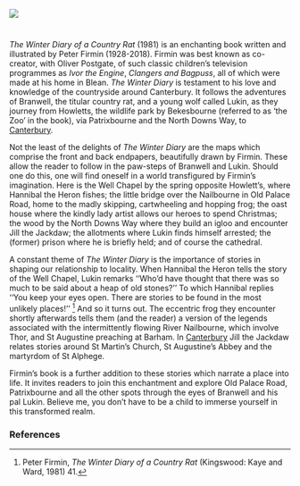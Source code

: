 <a href="https://www.kent-maps.online"><img src="https://www.kent-maps.online/juncture/ve-button.png"></a>
<param ve-config title="The Winter Diary of a Country Rat by Peter Firmin" author="Dr Simon Wilson" layout="vtl" banner="https://stor.artstor.org/stor/f0782a67-883f-4b39-91f1-7d63e32c9f3b">
<param ve-map center="Q866348" zoom="10">

<param ve-entity eid="Q29303" aliases="Canterbury">
<param ve-entity eid="Q2741069" aliases="Blean">
<param ve-entity eid="Q1836548" aliases="Barham">
<param ve-entity eid="Q7148079" aliases="Patrixbourne">


#

_The Winter Diary of a Country Rat_ (1981) is an enchanting book written and illustrated by Peter Firmin (1928-2018). Firmin was best known as co-creator, with Oliver Postgate, of such classic children’s television programmes as _Ivor the Engine_, _Clangers and Bagpuss_, all of which were made at his home in Blean. _The Winter Diary_ is testament to his love and knowledge of the countryside around Canterbury. It follows the adventures of Branwell, the titular country rat, and a young wolf called Lukin, as they journey from Howletts, the wildlife park by Bekesbourne (referred to as ‘the Zoo’ in the book), via Patrixbourne and the North Downs Way, to [Canterbury](/canterbury/20c-canterbury-home).
<param ve-image url="https://stor.artstor.org/stor/a50ee0cf-5697-4ae5-99cf-5bd9b4f46b75" label="The Winter Diary of a Country Rat" attribution="Peter Firmin. By kind permission of Charlotte Firmin">

Not the least of the delights of _The Winter Diary_ are the maps which comprise the front and back endpapers, beautifully drawn by Firmin. These allow the reader to follow in the paw-steps of Branwell and Lukin. Should one do this, one will find oneself in a world transfigured by Firmin’s imagination. Here is the Well Chapel by the spring opposite Howlett’s, where Hannibal the Heron fishes; the little bridge over the Nailbourne in Old Palace Road, home to the madly skipping, cartwheeling and hopping frog; the oast house where the kindly lady artist allows our heroes to spend Christmas; the wood by the North Downs Way where they build an igloo and encounter Jill the Jackdaw; the allotments where Lukin finds himself arrested; the (former) prison where he is briefly held; and of course the cathedral.  
<param ve-image url="https://stor.artstor.org/stor/f0782a67-883f-4b39-91f1-7d63e32c9f3b" label="Front Paper, The Winter Diary of a Country Rat" attribution="Peter Firmin. By kind permission of Charlotte Firmin">
                                                                                                                                                  
A constant theme of _The Winter Diary_ is the importance of stories in shaping our relationship to locality. When Hannibal the Heron tells the story of the Well Chapel, Lukin remarks ‘‘Who’d have thought that there was so much to be said about a heap of old stones?’’ To which Hannibal replies ‘‘You keep your eyes open. There are stories to be found in the most unlikely places!’’ [^ref1] And so it turns out. The eccentric frog they encounter shortly afterwards tells them (and the reader) a version of the legends associated with the intermittently flowing River Nailbourne, which involve Thor, and St Augustine preaching at Barham. In [Canterbury](/canterbury/20c-canterbury-home) Jill the Jackdaw relates stories around St Martin’s Church, St Augustine’s Abbey and the martyrdom of St Alphege. 
<param ve-image url="https://upload.wikimedia.org/wikipedia/commons/e/e1/Detail_of_Bekesbourne_Well_Chapel_-_geograph.org.uk_-_2053938.jpg" label="
Detail of Bekesbourne Well Chapel" attribution="David Anstiss, via Wikimedia Commons" license="CC BY-SA 2.0"> 
<param ve-image url="https://stor.artstor.org/stor/801c7f8a-436d-4bc2-863f-7be500afda3d" label="St Martin's Church" attribution="Connor Treston">
<param ve-image url="https://upload.wikimedia.org/wikipedia/commons/3/3e/St_Augustines_Abbey%2C_Canterbury_4.jpg" label="St Augustine's Abbey, Canterbury" attribution="Nilfanion, via Wikimedia Commons" license="CC BY-SA 4.0">

Firmin’s book is a further addition to these stories which narrate a place into life. It invites readers to join this enchantment and explore Old Palace Road, Patrixbourne and all the other spots through the eyes of Branwell and his pal Lukin. Believe me, you don’t have to be a child to immerse yourself in this transformed realm.
<param ve-image url="https://upload.wikimedia.org/wikipedia/commons/0/0d/Court_Lodge_on_Old_Palace_Road_-_geograph.org.uk_-_1776450.jpg" label="Court Lodge on Old Palace Road" attribution="David Anstiss" license="CC BY-SA 2.0">

### References

[^ref1]: Peter Firmin, _The Winter Diary of a Country Rat_ (Kingswood: Kaye and Ward, 1981) 41.
<param ve-image url="https://stor.artstor.org/stor/a50ee0cf-5697-4ae5-99cf-5bd9b4f46b75" label="The Winter Diary of a Country Rat" attribution="Peter Firmin. By kind permission of Charlotte Firmin">

